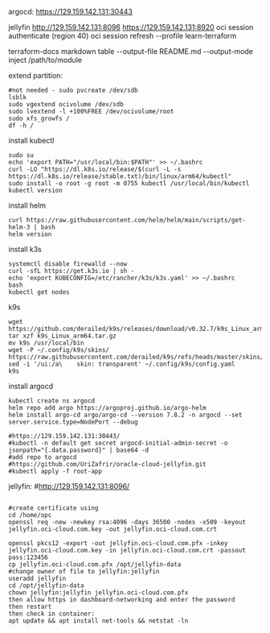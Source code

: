 argocd:
https://129.159.142.131:30443

jellyfin
http://129.159.142.131:8096
https://129.159.142.131:8920
oci session authenticate (region 40)
oci session refresh --profile learn-terraform

terraform-docs markdown table --output-file README.md --output-mode inject /path/to/module


extend partition:
```
#not needed - sudo pvcreate /dev/sdb
lsblk
sudo vgextend ocivolume /dev/sdb
sudo lvextend -l +100%FREE /dev/ocivolume/root
sudo xfs_growfs /
df -h /
```

install kubectl
```
sudo su
echo 'export PATH="/usr/local/bin:$PATH"' >> ~/.bashrc
curl -LO "https://dl.k8s.io/release/$(curl -L -s https://dl.k8s.io/release/stable.txt)/bin/linux/arm64/kubectl"
sudo install -o root -g root -m 0755 kubectl /usr/local/bin/kubectl
kubectl version
```
install helm
```
curl https://raw.githubusercontent.com/helm/helm/main/scripts/get-helm-3 | bash
helm version
```

install k3s
```
systemctl disable firewalld --now
curl -sfL https://get.k3s.io | sh -
echo 'export KUBECONFIG=/etc/rancher/k3s/k3s.yaml' >> ~/.bashrc
bash
kubectl get nodes
```

k9s
```
wget https://github.com/derailed/k9s/releases/download/v0.32.7/k9s_Linux_arm64.tar.gz
tar xzf k9s_Linux_arm64.tar.gz
mv k9s /usr/local/bin
wget -P ~/.config/k9s/skins/ https://raw.githubusercontent.com/derailed/k9s/refs/heads/master/skins/transparent.yaml
sed -i '/ui:/a\    skin: transparent' ~/.config/k9s/config.yaml
k9s
```

install argocd
```
kubectl create ns argocd
helm repo add argo https://argoproj.github.io/argo-helm
helm install argo-cd argo/argo-cd --version 7.8.2 -n argocd --set server.service.type=NodePort --debug

#https://129.159.142.131:30443/
#kubectl -n default get secret argocd-initial-admin-secret -o jsonpath="{.data.password}" | base64 -d
#add repo to argocd
#https://github.com/UriZafrir/oracle-cloud-jellyfin.git
#kubectl apply -f root-app
```

jellyfin:
#http://129.159.142.131:8096/

```

#create certificate using 
cd /home/opc
openssl req -new -newkey rsa:4096 -days 36500 -nodes -x509 -keyout jellyfin.oci-cloud.com.key -out jellyfin.oci-cloud.com.crt

openssl pkcs12 -export -out jellyfin.oci-cloud.com.pfx -inkey jellyfin.oci-cloud.com.key -in jellyfin.oci-cloud.com.crt -passout pass:123456
cp jellyfin.oci-cloud.com.pfx /opt/jellyfin-data
#change owner of file to jellyfin:jellyfin
useradd jellyfin
cd /opt/jellyfin-data
chown jellyfin:jellyfin jellyfin.oci-cloud.com.pfx
then allow https in dashboard-networking and enter the password
then restart
then check in container:
apt update && apt install net-tools && netstat -ln
```




